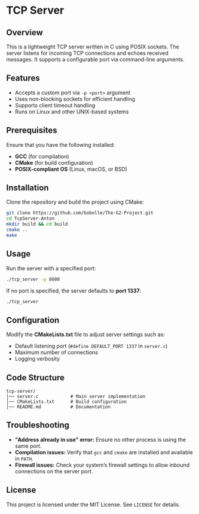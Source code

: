 # TCP Server

## Overview
This is a lightweight TCP server written in C using POSIX sockets. The server listens for incoming TCP connections and echoes received messages. It supports a configurable port via command-line arguments.

## Features
- Accepts a custom port via `-p <port>` argument
- Uses non-blocking sockets for efficient handling
- Supports client timeout handling
- Runs on Linux and other UNIX-based systems

## Prerequisites
Ensure that you have the following installed:
- **GCC** (for compilation)
- **CMake** (for build configuration)
- **POSIX-compliant OS** (Linux, macOS, or BSD)

## Installation
Clone the repository and build the project using CMake:

```sh
git clone https://github.com/bobolle/The-G2-Project.git
cd TcpServer-Anton
mkdir build && cd build
cmake ..
make
```

## Usage
Run the server with a specified port:

```sh
./tcp_server -p 8080
```

If no port is specified, the server defaults to **port 1337**:

```sh
./tcp_server
```

## Configuration
Modify the **CMakeLists.txt** file to adjust server settings such as:
- Default listening port (`#define DEFAULT_PORT 1337` in `server.c`)
- Maximum number of connections
- Logging verbosity

## Code Structure
```
tcp-server/
│── server.c            # Main server implementation
│── CMakeLists.txt      # Build configuration
│── README.md           # Documentation
```

## Troubleshooting
- **"Address already in use" error:** Ensure no other process is using the same port.
- **Compilation issues:** Verify that `gcc` and `cmake` are installed and available in `PATH`.
- **Firewall issues:** Check your system’s firewall settings to allow inbound connections on the server port.

## License
This project is licensed under the MIT License. See `LICENSE` for details.

